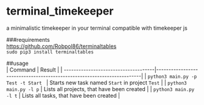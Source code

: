 # terminal_timekeeper
a minimalistic timekeeper in your terminal
compatible with timekeeper js

###requirements  
https://github.com/Robpol86/terminaltables  
`sudo pip3 install terminaltables`  

##usage  
| Command                              |     Result                                                             |
| -------------------------------------|------------------------------------------------------------------------|
| `python3 main.py -p Test -t Start`   | Starts new task named `Start` in project `Test`                        |
| `python3 main.py -l p`               | Lists all projects, that have been created                             |
| `python3 main.py -l t`               | Lists all tasks, that have been created                                |


